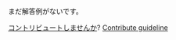 
まだ解答例がないです。

[コントリビュートしませんか](https://github.com/BFEdev/BFE.dev-solutions/blob/main/quiz/reduce_ja.md)?  [Contribute guideline](https://github.com/BFEdev/BFE.dev-solutions#how-to-contribute)
